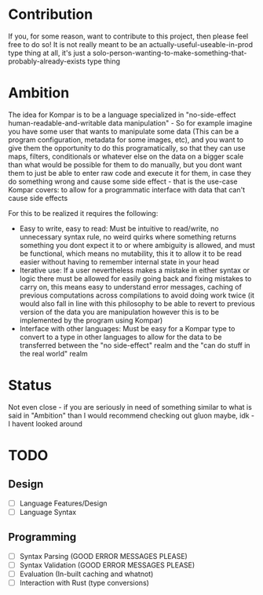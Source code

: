 # Contribution
If you, for some reason, want to contribute to this project, then please feel free to do so! It is not really meant to be an actually-useful-useable-in-prod type thing at all, it's just a solo-person-wanting-to-make-something-that-probably-already-exists type thing

# Ambition
The idea for Kompar is to be a language specialized in "no-side-effect human-readable-and-writable data manipulation" - So for example imagine you have some user that wants to manipulate some data (This can be a program configuration, metadata for some images, etc), and you want to give them the opportunity to do this programatically, so that they can use maps, filters, conditionals or whatever else on the data on a bigger scale than what would be possible for them to do manually, but you dont want them to just be able to enter raw code and execute it for them, in case they do something wrong and cause some side effect - that is the use-case Kompar covers: to allow for a programmatic interface with data that can't cause side effects 

For this to be realized it requires the following:
- Easy to write, easy to read: Must be intuitive to read/write, no unnecessary syntax rule, no weird quirks where something returns something you dont expect it to or where ambiguity is allowed, and must be functional, which means no mutability, this it to allow it to be read easier without having to remember internal state in your head
- Iterative use: If a user nevertheless makes a mistake in either syntax or logic there must be allowed for easily going back and fixing mistakes to carry on, this means easy to understand error messages, caching of previous computations across compilations to avoid doing work twice (it would also fall in line with this philosophy to be able to revert to previous version of the data you are manipulation however this is to be implemented by the program using Kompar)
- Interface with other languages: Must be easy for a Kompar type to convert to a type in other languages to allow for the data to be transferred between the "no side-effect" realm and the "can do stuff in the real world" realm

# Status
Not even close - if you are seriously in need of something similar to what is said in "Ambition" than I would recommend checking out gluon maybe, idk - I havent looked around

# TODO
## Design
- [ ] Language Features/Design
- [ ] Language Syntax
## Programming
- [ ] Syntax Parsing (GOOD ERROR MESSAGES PLEASE)
- [ ] Syntax Validation (GOOD ERROR MESSAGES PLEASE)
- [ ] Evaluation (In-built caching and whatnot)
- [ ] Interaction with Rust (type conversions)

